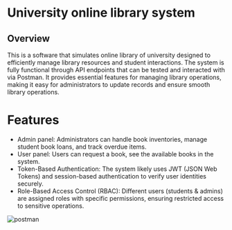 # University online library system

## Overview

This is a software that simulates online library of university designed to efficiently manage library resources and student interactions.
The system is fully functional through API endpoints that can be tested and interacted with via Postman. It provides essential features for managing library operations, making it easy for administrators to update records and ensure smooth library operations.
# Features

* Admin panel: Administrators can  handle book inventories, manage student book loans, and track overdue items.
* User panel: Users can request a book, see the available books in the system.
* Token-Based Authentication: The system likely uses JWT (JSON Web Tokens) and session-based authentication to verify user identities securely.
* Role-Based Access Control (RBAC): Different users (students & admins) are assigned roles with specific permissions, ensuring restricted access to sensitive operations.


![postman](https://github.com/user-attachments/assets/3a8d87c1-7051-4276-966b-ddb3e08bf742)

